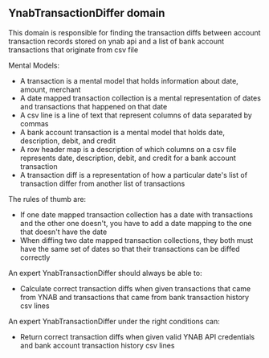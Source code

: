 ## YnabTransactionDiffer domain

This domain is responsible for finding the transaction diffs between account transaction records stored on ynab api and a list of bank account transactions that originate from csv file

Mental Models:

- A transaction is a mental model that holds information about date, amount, merchant
- A date mapped transaction collection is a mental representation of dates and transactions that happened on that date
- A csv line is a line of text that represent columns of data separated by commas
- A bank account transaction is a mental model that holds date, description, debit, and credit
- A row header map is a description of which columns on a csv file represents date, description, debit, and credit for a bank account transaction
- A transaction diff is a representation of how a particular date's list of transaction differ from another list of transactions

The rules of thumb are:

- If one date mapped transaction collection has a date with transactions and the other one doesn't, you have to add a date mapping to the one that doesn't have the date
- When diffing two date mapped transaction collections, they both must have the same set of dates so that their transactions can be diffed correctly

An expert YnabTransactionDiffer should always be able to:

- Calculate correct transaction diffs when given transactions that came from YNAB and transactions that came from bank transaction history csv lines

An expert YnabTransactionDiffer under the right conditions can:

- Return correct transaction diffs when given valid YNAB API credentials and bank account transaction history csv lines
